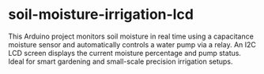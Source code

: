 # soil-moisture-irrigation-lcd
This Arduino project monitors soil moisture in real time using a capacitance moisture sensor and automatically controls a water pump via a relay. An I2C LCD screen displays the current moisture percentage and pump status. Ideal for smart gardening and small-scale precision irrigation setups.
